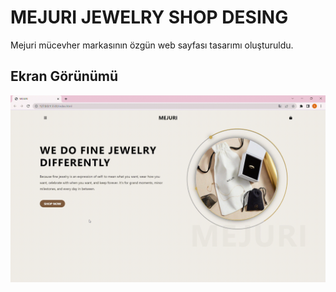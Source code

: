 <h1>MEJURI JEWELRY SHOP DESING </h1>

Mejuri mücevher markasının özgün web sayfası tasarımı oluşturuldu.

<h2> Ekran Görünümü </h2>

![](MEJURI.gif)